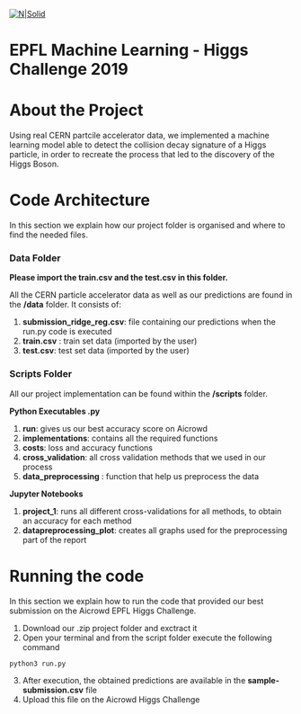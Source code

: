 [![N|Solid](https://inside.epfl.ch/corp-id/wp-content/uploads/2019/05/EPFL_Logo_Digital_RGB_PROD-300x130.png)](https://nodesource.com/products/nsolid)
# EPFL Machine Learning - Higgs Challenge 2019

# About the Project
Using real CERN partcile accelerator data, we implemented a machine learning model able to detect the collision decay signature of a Higgs particle, in order to recreate the process that led to the discovery of the Higgs Boson.

# Code Architecture
In this section we explain how our project folder is organised and where to find the needed files.

### Data Folder
**Please import the train.csv and the test.csv in this folder.**

All the CERN particle accelerator data as well as our predictions are found in the **/data** folder. It consists of:

1. **submission_ridge_reg.csv**: file containing our predictions when the run.py code is executed
2. **train.csv** : train set data (imported by the user)
3. **test.csv**: test set data (imported by the user)

### Scripts Folder
All our project implementation can be found within the **/scripts** folder.

**Python Executables .py**
1. **run**: gives us our best accuracy score on Aicrowd
2. **implementations**: contains all the required functions
3. **costs**: loss and accuracy functions
4. **cross_validation**: all cross validation methods that we used in our process
5. **data_preprocessing** : function that help us preprocess the data

**Jupyter Notebooks**
1. **project_1**: runs all different cross-validations for all methods, to obtain an accuracy for each method
2. **datapreprocessing_plot**: creates all graphs used for the preprocessing part of the report

# Running the code
In this section we explain how to run the code that provided our best submission on the Aicrowd EPFL Higgs Challenge.

1. Download our .zip project folder and exctract it
2. Open your terminal and from the script folder execute the following command
```sh
python3 run.py
```
3. After execution, the obtained predictions are available in the **sample-submission.csv** file
4. Upload this file on the Aicrowd Higgs Challenge





